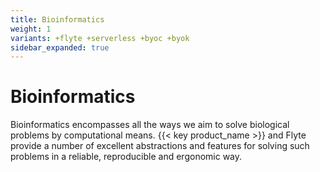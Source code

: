 ```yaml
---
title: Bioinformatics
weight: 1
variants: +flyte +serverless +byoc +byok
sidebar_expanded: true
---
```


# Bioinformatics

Bioinformatics encompasses all the ways we aim to solve biological problems
by computational means. {{< key product_name >}} and Flyte provide a number of excellent
abstractions and features for solving such problems in a reliable, reproducible
and ergonomic way.
